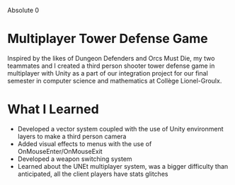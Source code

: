 Absolute 0

# Multiplayer Tower Defense Game

Inspired by the likes of Dungeon Defenders and Orcs Must Die, my two teammates and I created a third person shooter tower defense game in multiplayer with Unity
as a part of our integration project for our final semester in computer science and mathematics at Collège Lionel-Groulx.

# What I Learned

* Developed a vector system coupled with the use of Unity environment layers to make a third person camera
* Added visual effects to menus with the use of OnMouseEnter/OnMouseExit
* Developed a weapon switching system
* Learned about the UNEt multiplayer system, was a bigger difficulty than anticipated, all the client players have stats glitches 
